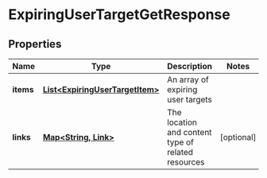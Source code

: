 

# ExpiringUserTargetGetResponse


## Properties

| Name | Type | Description | Notes |
|------------ | ------------- | ------------- | -------------|
|**items** | [**List&lt;ExpiringUserTargetItem&gt;**](ExpiringUserTargetItem.md) | An array of expiring user targets |  |
|**links** | [**Map&lt;String, Link&gt;**](Link.md) | The location and content type of related resources |  [optional] |



